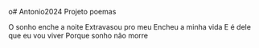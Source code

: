 o# Antonio2024
Projeto poemas

O sonho enche a noite
Extravasou pro meu 
Encheu a minha vida
E é dele que eu vou viver
Porque sonho não morre
